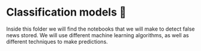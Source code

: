 # Classification models :maple_leaf:

Inside this folder we will find the notebooks that we will make to detect false news stored.
We will use different machine learning algorithms, as well as different techniques to make predictions.